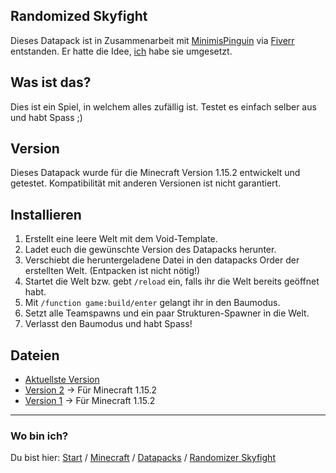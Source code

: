 ## Randomized Skyfight

Dieses Datapack ist in Zusammenarbeit mit [MinimisPinguin](https://twitter.com/MinimisPinguin) via [Fiverr](https://www.fiverr.com/rafaelurben/make-you-a-minecraft-datapack) entstanden.
Er hatte die Idee, [ich](https://fiverr.com/rafaelurben) habe sie umgesetzt.

## Was ist das?

Dies ist ein Spiel, in welchem alles zufällig ist. Testet es einfach selber aus und habt Spass ;)

## Version

Dieses Datapack wurde für die Minecraft Version 1.15.2 entwickelt und getestet. Kompatibilität mit anderen Versionen ist nicht garantiert.


## Installieren

1. Erstellt eine leere Welt mit dem Void-Template.
2. Ladet euch die gewünschte Version des Datapacks herunter.
3. Verschiebt die heruntergeladene Datei in den datapacks Order der erstellten Welt. (Entpacken ist nicht nötig!)
4. Startet die Welt bzw. gebt `/reload` ein, falls ihr die Welt bereits geöffnet habt.
5. Mit `/function game:build/enter` gelangt ihr in den Baumodus.
6. Setzt alle Teamspawns und ein paar Strukturen-Spawner in die Welt.
7. Verlasst den Baumodus und habt Spass!


## Dateien

- [Aktuellste Version](https://github.com/rafaelurben/mc-randomizedskyfight/raw/master/downloads/randomizedskyfight-v2.zip)
- [Version 2](https://github.com/rafaelurben/mc-randomizedskyfight/raw/master/downloads/randomizedskyfight-v2.zip) -> Für Minecraft 1.15.2
- [Version 1](https://github.com/rafaelurben/mc-randomizedskyfight/raw/master/downloads/randomizedskyfight-v1.zip) -> Für Minecraft 1.15.2


* * *

### Wo bin ich?

Du bist hier: [Start](/) / [Minecraft](/minecraft) / [Datapacks](/minecraft/datapacks) / [Randomizer Skyfight](/minecraft/datapacks/randomizedskyfight)
